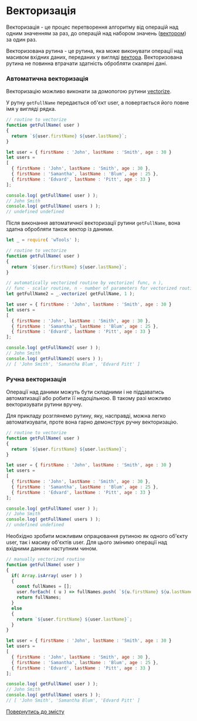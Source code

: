 # Векторизація

Векторизація - це процес перетворення алгоритму від операцій над одним значенням за раз, до операцій над набором
значень ([вектором](./Vector.md)) за один раз.

Векторизована рутина - це рутина, яка може виконувати операції над масивом вхідних даних,
переданих у вигляді [вектора](./Vector.md). Векторизована рутина не повинна втрачати здатність обробляти
скалярні дані.

### Автоматична векторизація

Векторизацію можливо виконати за домопогою рутини [vectorize](../tutorial/Vectorize.md).

У рутну `getFullName` передається об'єкт user, а повертається його повне імя у вигляді рядка.
```js
// routine to vectorize
function getFullName( user )
{
  return `${user.firstName} ${user.lastName}`;
}

let user = { firstName : 'John', lastName : 'Smith', age : 30 }
let users =
[
  { firstName : 'John', lastName : 'Smith', age : 30 },
  { firstName : 'Samantha', lastName : 'Blum', age : 25 },
  { firstName : 'Edvard', lastName : 'Pitt', age : 33 }
];

console.log( getFullName( user ) );
// John Smith
console.log( getFullName( users ) );
// undefined undefined
```
Після виконання автоматичної векторизації рутини `getFullName`, вона здатна обробляти також вектор із даними.

```js
let _ = require( 'wTools' );

// routine to vectorize
function getFullName( user )
{
  return `${user.firstName} ${user.lastName}`;
}

// automatically vectorized routine by vectorize( func, n ),
// func - scalar routine, n - number of parameters for vectorized routine
let getFullName2 = _.vectorize( getFullName, 1 );

let user = { firstName : 'John', lastName : 'Smith', age : 30 }
let users =
[
  { firstName : 'John', lastName : 'Smith', age : 30 },
  { firstName : 'Samantha', lastName : 'Blum', age : 25 },
  { firstName : 'Edvard', lastName : 'Pitt', age : 33 }
];

console.log( getFullName2( user ) );
// John Smith
console.log( getFullName2( users ) );
// [ 'John Smith', 'Samantha Blum', 'Edvard Pitt' ]
```  

### Ручна векторизація

Операції над даними можуть бути складними і не піддаватись автоматизації або робити її недоцільною. В такому разі можливо векторизувати рутини вручну.

Для прикладу розглянемо рутину, яку, насправді, можна легко автоматизувати, проте вона гарно демонструє
ручну векторизацію.
```js
// routine to vectorize
function getFullName( user )
{
  return `${user.firstName} ${user.lastName}`;
}

let user = { firstName : 'John', lastName : 'Smith', age : 30 }
let users =
[
  { firstName : 'John', lastName : 'Smith', age : 30 },
  { firstName : 'Samantha', lastName : 'Blum', age : 25 },
  { firstName : 'Edvard', lastName : 'Pitt', age : 33 }
];

console.log( getFullName( user ) );
// John Smith
console.log( getFullName( users ) );
// undefined undefined

```
Необхідно зробити можливим опрацювання рутиною як одного об'єкту user, так і масиву об'єктів user.
Для цього змінимо операції над вхідними даними наступним чином.
```js
// manually vectorized routine
function getFullName( user )
{
  if( Array.isArray( user ) )
  {
    const fullNames = [];
    user.forEach( ( u ) => fullNames.push( `${u.firstName} ${u.lastName}` ) )
    return fullNames;
  }
  else
  {
    return `${user.firstName} ${user.lastName}`;
  }
}

let user = { firstName : 'John', lastName : 'Smith', age : 30 }
let users =
[
  { firstName : 'John', lastName : 'Smith', age : 30 },
  { firstName : 'Samantha', lastName : 'Blum', age : 25 },
  { firstName : 'Edvard', lastName : 'Pitt', age : 33 }
];

console.log( getFullName( user ) );
// John Smith
console.log( getFullName( users ) );
// [ 'John Smith', 'Samantha Blum', 'Edvard Pitt' ]
```

[Повернутись до змісту](../README.md#Концепції)

